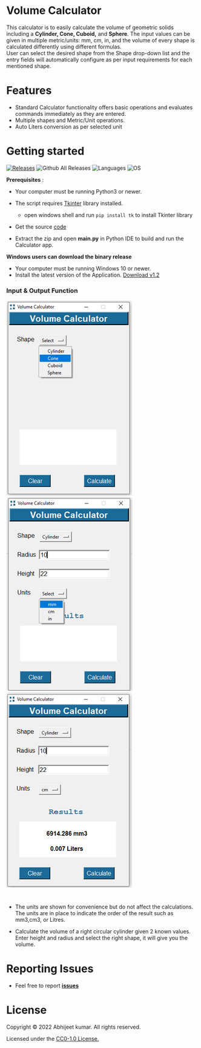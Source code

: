 # Volume Calculator

 This calculator is to easily calculate the volume of geometric solids including a **Cylinder, Cone, Cuboid,** and **Sphere**.
 The input values can be given in multiple metric/units:  mm, cm, in, and the volume of every shape is calculated differently using different formulas.</br>
User can select the desired shape from the Shape drop-down list and the entry fields will automatically configure as per input requirements for each mentioned shape.
# Features
* Standard Calculator functionality offers basic operations and evaluates commands immediately as they are entered.
* Multiple shapes and Metric/Unit operations.
* Auto Liters conversion as per selected unit

# Getting started

<!-- Badge section -->

[![Releases](https://img.shields.io/badge/Github-Releases-blue)](https://github.com/Abhijeetbyte/Volume-Calculator/releases)
![Github All Releases](https://img.shields.io/github/downloads/Abhijeetbyte/Volume-Calculator/total?style=plastic)
![Languages](https://img.shields.io/badge/Python-FFD43B?plastic&logo=python&logoColor=blue)
![OS](https://img.shields.io/badge/Windows-0078D6?style=plastic&logo=windows&logoColor=white)



<b>Prerequisites</b> :

* Your computer must be running Python3 or newer.
* The script requires [Tkinter](https://docs.python.org/3/library/tkinter.html) library installed. </br>
   - open windows shell and run `pip install tk` to install Tkinter library </br>
* Get the source [code](https://github.com/Abhijeetbyte/Volume-Calculator/archive/refs/heads/main.zip)

* Extract the zip and open <b> main.py</b> in Python IDE to build and run the Calculator app.

 **Windows users can download the binary release**
 
* Your computer must be running Windows 10 or newer.
* Install the latest version of the Application. [Download v1.2](https://github.com/Abhijeetbyte/Volume-Calculator/releases/download/Version1.2/Volume.Calculator.setup.exe)



### Input & Output Function
![shape select](Images/shape-selection.png) ![units](Images/multiple-unit-selection.png)![cylinder](Images/cylinder.png)
#
* The units are shown for convenience but do not affect the calculations. The units  are in place to indicate the order of the result such as mm3,cm3, or Litres.

* Calculate the volume of a right circular cylinder given 2 known values.
  Enter height and radius and select the right shape, it will give you the volume.

# Reporting Issues
* Feel free to report <b>[issues](https://github.com/Abhijeetbyte/Volume-Calculator/issues/new)</b>

# License

Copyright © 2022 Abhijeet kumar. All rights reserved.

Licensed under the [CC0-1.0 License.](https://github.com/4BH1J337/Volume-Calculator/blob/main/LICENSE)
